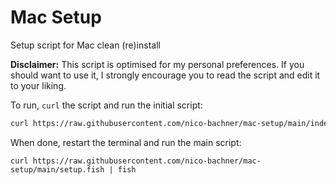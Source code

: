 # Mac Setup

Setup script for Mac clean (re)install

**Disclaimer:** This script is optimised for my personal preferences. If you should want to use it, I strongly encourage you to read the script and edit it to your liking.

To run, `curl` the script and run the initial script:

``` sh
curl https://raw.githubusercontent.com/nico-bachner/mac-setup/main/index.sh | sh
```

When done, restart the terminal and run the main script:

``` fish
curl https://raw.githubusercontent.com/nico-bachner/mac-setup/main/setup.fish | fish
```
